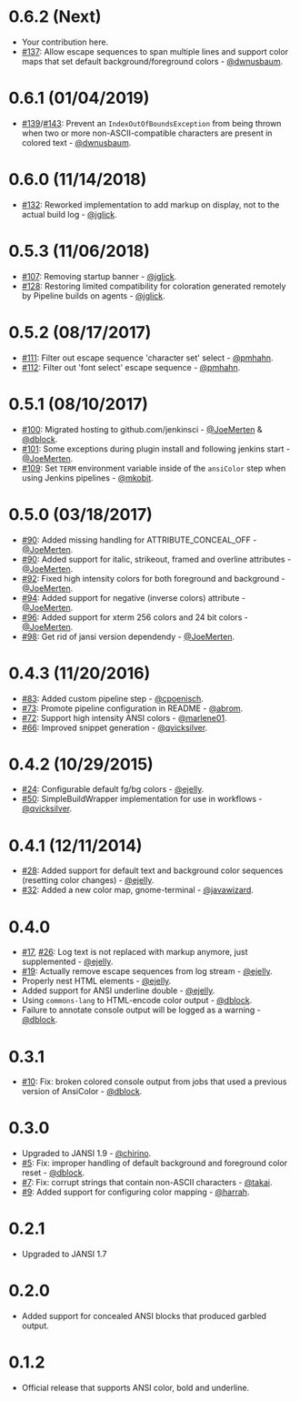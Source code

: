 0.6.2 (Next)
============

* Your contribution here.
* [#137](https://github.com/jenkinsci/ansicolor-plugin/pull/137): Allow escape sequences to span multiple lines and support color maps that set default background/foreground colors - [@dwnusbaum](https://github.com/dwnusbaum).

0.6.1 (01/04/2019)
============

* [#139](https://github.com/jenkinsci/ansicolor-plugin/issues/139)/[#143](https://github.com/jenkinsci/ansicolor-plugin/pull/143): Prevent an `IndexOutOfBoundsException` from being thrown when two or more non-ASCII-compatible characters are present in colored text - [@dwnusbaum](https://github.com/dwnusbaum).

0.6.0 (11/14/2018)
============

* [#132](https://github.com/jenkinsci/ansicolor-plugin/pull/132): Reworked implementation to add markup on display, not to the actual build log - [@jglick](https://github.com/jglick).

0.5.3 (11/06/2018)
============

* [#107](https://github.com/jenkinsci/ansicolor-plugin/pull/107): Removing startup banner - [@jglick](https://github.com/jglick).
* [#128](https://github.com/jenkinsci/ansicolor-plugin/pull/128): Restoring limited compatibility for coloration generated remotely by Pipeline builds on agents - [@jglick](https://github.com/jglick).

0.5.2 (08/17/2017)
============

* [#111](https://github.com/jenkinsci/ansicolor-plugin/pull/111): Filter out escape sequence 'character set' select - [@pmhahn](https://github.com/pmhahn).
* [#112](https://github.com/jenkinsci/ansicolor-plugin/pull/112): Filter out 'font select' escape sequence - [@pmhahn](https://github.com/pmhahn).

0.5.1 (08/10/2017)
==================

* [#100](https://github.com/jenkinsci/ansicolor-plugin/pull/100): Migrated hosting to github.com/jenkinsci - [@JoeMerten](https://github.com/JoeMerten) & [@dblock](https://github.com/dblock).
* [#101](https://github.com/jenkinsci/ansicolor-plugin/pull/101): Some exceptions during plugin install and following jenkins start - [@JoeMerten](https://github.com/JoeMerten).
* [#109](https://github.com/jenkinsci/ansicolor-plugin/pull/109): Set `TERM` environment variable inside of the `ansiColor` step when using Jenkins pipelines - [@mkobit](https://github.com/mkobit).

0.5.0  (03/18/2017)
===================

* [#90](https://github.com/jenkinsci/ansicolor-plugin/pull/90): Added missing handling for ATTRIBUTE_CONCEAL_OFF - [@JoeMerten](https://github.com/JoeMerten).
* [#90](https://github.com/jenkinsci/ansicolor-plugin/pull/90): Added support for italic, strikeout, framed and overline attributes - [@JoeMerten](https://github.com/JoeMerten).
* [#92](https://github.com/jenkinsci/ansicolor-plugin/pull/92): Fixed high intensity colors for both foreground and background - [@JoeMerten](https://github.com/JoeMerten).
* [#94](https://github.com/jenkinsci/ansicolor-plugin/pull/94): Added support for negative (inverse colors) attribute - [@JoeMerten](https://github.com/JoeMerten).
* [#96](https://github.com/jenkinsci/ansicolor-plugin/pull/96): Added support for xterm 256 colors and 24 bit colors - [@JoeMerten](https://github.com/JoeMerten).
* [#98](https://github.com/jenkinsci/ansicolor-plugin/pull/98): Get rid of jansi version dependendy - [@JoeMerten](https://github.com/JoeMerten).

0.4.3 (11/20/2016)
==================

* [#83](https://github.com/jenkinsci/ansicolor-plugin/pull/83): Added custom pipeline step - [@cpoenisch](https://github.com/cpoenisch).
* [#73](https://github.com/jenkinsci/ansicolor-plugin/pull/73): Promote pipeline configuration in README - [@abrom](https://github.com/abrom).
* [#72](https://github.com/jenkinsci/ansicolor-plugin/pull/72): Support high intensity ANSI colors - [@marlene01](https://github.com/marlene01).
* [#66](https://github.com/jenkinsci/ansicolor-plugin/pull/66): Improved snippet generation - [@qvicksilver](https://github.com/qvicksilver).

0.4.2 (10/29/2015)
==================

* [#24](https://github.com/jenkinsci/ansicolor-plugin/issues/24): Configurable default fg/bg colors - [@ejelly](https://github.com/ejelly).
* [#50](https://github.com/jenkinsci/ansicolor-plugin/issues/50): SimpleBuildWrapper implementation for use in workflows - [@qvicksilver](https://github.com/qvicksilver).

0.4.1 (12/11/2014)
==================

* [#28](https://github.com/jenkinsci/ansicolor-plugin/pull/28): Added support for default text and background color sequences (resetting color changes) - [@ejelly](https://github.com/ejelly).
* [#32](https://github.com/jenkinsci/ansicolor-plugin/pull/32): Added a new color map, gnome-terminal - [@javawizard](https://github.com/javawizard).

0.4.0
=====

* [#17](https://github.com/jenkinsci/ansicolor-plugin/issues/17), [#26](https://github.com/jenkinsci/ansicolor-plugin/pull/26): Log text is not replaced with markup anymore, just supplemented - [@ejelly](https://github.com/ejelly).
* [#19](https://github.com/jenkinsci/ansicolor-plugin/issues/19): Actually remove escape sequences from log stream - [@ejelly](https://github.com/ejelly).
* Properly nest HTML elements - [@ejelly](https://github.com/ejelly).
* Added support for ANSI underline double - [@ejelly](https://github.com/ejelly).
* Using `commons-lang` to HTML-encode color output - [@dblock](https://github.com/dblock).
* Failure to annotate console output will be logged as a warning - [@dblock](https://github.com/dblock).

0.3.1
=====

* [#10](https://github.com/jenkinsci/ansicolor-plugin/issues/10): Fix: broken colored console output from jobs that used a previous version of AnsiColor - [@dblock](https://github.com/dblock).

0.3.0
=====

* Upgraded to JANSI 1.9 - [@chirino](https://github.com/chirino).
* [#5](https://github.com/jenkinsci/ansicolor-plugin/issues/5): Fix: improper handling of default background and foreground color reset - [@dblock](https://github.com/dblock).
* [#7](https://github.com/jenkinsci/ansicolor-plugin/pull/7): Fix: corrupt strings that contain non-ASCII characters - [@takai](https://github.com/takai).
* [#9](https://github.com/jenkinsci/ansicolor-plugin/pull/9): Added support for configuring color mapping - [@harrah](https://github.com/harrah).

0.2.1
=====

* Upgraded to JANSI 1.7

0.2.0
=====

* Added support for concealed ANSI blocks that produced garbled output.

0.1.2
=====

* Official release that supports ANSI color, bold and underline.
